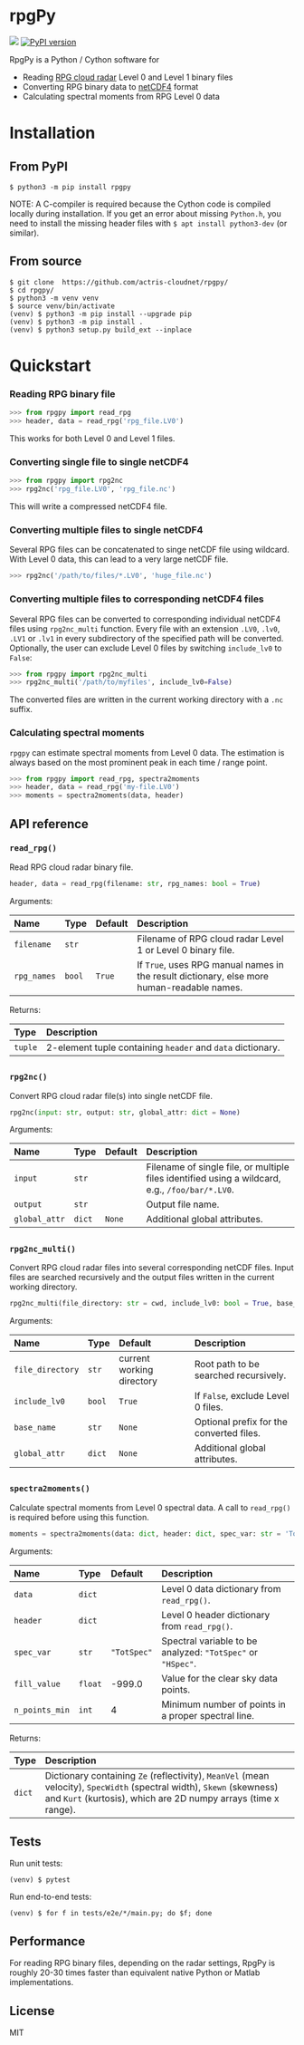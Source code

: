 # rpgPy

![](https://github.com/actris-cloudnet/rpgpy/workflows/RpgPy%20CI/badge.svg)
[![PyPI version](https://badge.fury.io/py/rpgPy.svg)](https://badge.fury.io/py/rpgPy)

RpgPy is a Python / Cython software for 
* Reading [RPG cloud radar](https://www.radiometer-physics.de/products/microwave-remote-sensing-instruments/94-ghz-fmcw-doppler-cloud-radar/) Level 0 and Level 1 binary files
* Converting RPG binary data to [netCDF4](https://www.unidata.ucar.edu/software/netcdf/) format
* Calculating spectral moments from RPG Level 0 data

# Installation

## From PyPI
```
$ python3 -m pip install rpgpy
```
NOTE: A C-compiler is required because the Cython code is compiled locally during installation.
If you get an error about missing `Python.h`, you need to install the missing header files with `$ apt install python3-dev` (or similar).

## From source
``` 
$ git clone  https://github.com/actris-cloudnet/rpgpy/
$ cd rpgpy/
$ python3 -m venv venv
$ source venv/bin/activate
(venv) $ python3 -m pip install --upgrade pip
(venv) $ python3 -m pip install .
(venv) $ python3 setup.py build_ext --inplace
```

# Quickstart

### Reading RPG binary file
```python
>>> from rpgpy import read_rpg
>>> header, data = read_rpg('rpg_file.LV0')
```
This works for both Level 0 and Level 1 files.

### Converting single file to single netCDF4
```python
>>> from rpgpy import rpg2nc
>>> rpg2nc('rpg_file.LV0', 'rpg_file.nc')
```
This will write a compressed netCDF4 file.

### Converting multiple files to single netCDF4
Several RPG files can be concatenated to singe netCDF file using wildcard.
With Level 0 data, this can lead to a very large netCDF file.
```python
>>> rpg2nc('/path/to/files/*.LV0', 'huge_file.nc')
```

### Converting multiple files to corresponding netCDF4 files
Several RPG files can be converted to corresponding individual netCDF4 files using `rpg2nc_multi` function.
Every file with an extension `.LV0`, `.lv0`, `.LV1` or `.lv1` in every subdirectory of the specified path will be converted.
Optionally, the user can exclude Level 0 files by switching `include_lv0` to `False`:
```python
>>> from rpgpy import rpg2nc_multi
>>> rpg2nc_multi('/path/to/myfiles', include_lv0=False)
```
The converted files are written in the current working directory with a `.nc` suffix. 

### Calculating spectral moments
`rpgpy` can estimate spectral moments from Level 0 data. The estimation is always based on the most prominent 
peak in each time / range point.
```python
>>> from rpgpy import read_rpg, spectra2moments
>>> header, data = read_rpg('my-file.LV0')
>>> moments = spectra2moments(data, header)
```

## API reference

### `read_rpg()`

Read RPG cloud radar binary file.

```python
header, data = read_rpg(filename: str, rpg_names: bool = True)
```

Arguments:

| Name        | Type     | Default | Description                                | 
| :---        | :------  | :---    | :---                                       |
| `filename`  | `str`    |         | Filename of RPG cloud radar Level 1 or Level 0 binary file. |
| `rpg_names` | `bool`   | `True`  | If `True`, uses RPG manual names in the result dictionary, else more human-readable names.|

Returns:

| Type        | Description                                                | 
| :---------- | :---                                                       |
| `tuple`     | 2-element tuple containing `header` and `data` dictionary. |

##
### `rpg2nc()`

Convert RPG cloud radar file(s) into single netCDF file.

```python
rpg2nc(input: str, output: str, global_attr: dict = None)
```

Arguments:

|  Name         | Type         | Default  | Description                
| :---          | :----------  | :---     | :---                         
| `input`       | `str`        |          | Filename of single file, or multiple files identified using a wildcard, e.g., `/foo/bar/*.LV0`.   
| `output`      | `str`        |          | Output file name. 
| `global_attr` | `dict`       | `None`   | Additional global attributes. 

##
### `rpg2nc_multi()`

Convert RPG cloud radar files into several corresponding netCDF files. Input files are searched 
recursively and the output files written in the current working directory.

```python
rpg2nc_multi(file_directory: str = cwd, include_lv0: bool = True, base_name: str = None, global_attr: dict = None)
```

Arguments:

|  Name             | Type        | Default                    | Description                                    
| :---              | :------     | :---                       | :---                                           
| `file_directory`  | `str`       | current working directory  | Root path to be searched recursively.     
| `include_lv0`     | `bool`      | `True`                     | If `False`, exclude Level 0 files.             
| `base_name`       | `str`       | `None`                     | Optional prefix for the converted files.       
| `global_attr`     | `dict`      | `None`                     | Additional global attributes.

##
### `spectra2moments()`

Calculate spectral moments from Level 0 spectral data. A call to `read_rpg()` is required before using this function.

```python
moments = spectra2moments(data: dict, header: dict, spec_var: str = 'Totspec', fill_value: float = -999.0, n_points_min: int = 4)
```

Arguments:

|  Name          | Type       | Default       | Description                                    
| :---           | :--------  | :---          | :---                                           
| `data`         | `dict`     |               | Level 0 data dictionary from `read_rpg()`.      
| `header`       | `dict`     |               | Level 0 header dictionary from `read_rpg()`.    
| `spec_var`     | `str`      | `"TotSpec"`   | Spectral variable to be analyzed: `"TotSpec"` or `"HSpec"`.
| `fill_value`   | `float`    | -999.0        | Value for the clear sky data points.
| `n_points_min` | `int`      | 4             | Minimum number of points in a proper spectral line.

Returns:

| Type      | Description                                                 | 
| :-------  | :---                                                        |
| `dict`    | Dictionary containing `Ze` (reflectivity), `MeanVel` (mean velocity), `SpecWidth` (spectral width), `Skewn` (skewness) and `Kurt` (kurtosis), which are 2D numpy arrays (time x range).|


## Tests
Run unit tests:
```
(venv) $ pytest
```

Run end-to-end tests:
```
(venv) $ for f in tests/e2e/*/main.py; do $f; done
```


## Performance
For reading RPG binary files, depending on the radar settings, RpgPy is roughly 20-30 times faster than equivalent native Python or Matlab implementations.

## License
MIT
